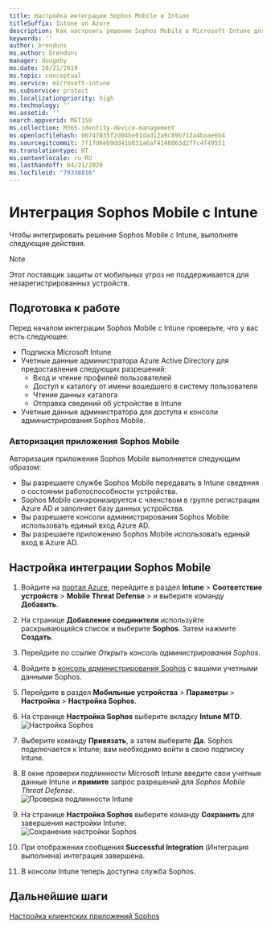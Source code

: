 ```yaml
---
title: Настройка интеграции Sophos Mobile и Intune
titleSuffix: Intune on Azure
description: Как настроить решение Sophos Mobile в Microsoft Intune для управления доступом к корпоративным ресурсам с мобильных устройств.
keywords: ''
author: brenduns
ms.author: brenduns
manager: dougeby
ms.date: 10/21/2019
ms.topic: conceptual
ms.service: microsoft-intune
ms.subservice: protect
ms.localizationpriority: high
ms.technology: ''
ms.assetid: ''
search.appverid: MET150
ms.collection: M365-identity-device-management
ms.openlocfilehash: 06747035f2d04be01dad12a9c89b712a4baae6b4
ms.sourcegitcommit: 7f17d6eb9dd41b031a6af4148863d2ffc4f49551
ms.translationtype: HT
ms.contentlocale: ru-RU
ms.lasthandoff: 04/21/2020
ms.locfileid: "79338816"
---
```

# <a name="integrate-sophos-mobile-with-intune"></a>Интеграция Sophos Mobile с Intune  

Чтобы интегрировать решение Sophos Mobile с Intune, выполните следующие действия.  

> [!NOTE]
> Этот поставщик защиты от мобильных угроз не поддерживается для незарегистрированных устройств.

## <a name="before-you-begin"></a>Подготовка к работе  

Перед началом интеграции Sophos Mobile с Intune проверьте, что у вас есть следующее.  
- Подписка Microsoft Intune  
- Учетные данные администратора Azure Active Directory для предоставления следующих разрешений:  
  - Вход и чтение профилей пользователей  
  - Доступ к каталогу от имени вошедшего в систему пользователя  
  - Чтение данных каталога  
  - Отправка сведений об устройстве в Intune  
- Учетные данные администратора для доступа к консоли администрирования Sophos Mobile.  


### <a name="sophos-mobile-app-authorization"></a>Авторизация приложения Sophos Mobile  
  
Авторизация приложения Sophos Mobile выполняется следующим образом:  
- Вы разрешаете службе Sophos Mobile передавать в Intune сведения о состоянии работоспособности устройства.  
- Sophos Mobile синхронизируется с членством в группе регистрации Azure AD и заполняет базу данных устройства.  
- Вы разрешаете консоли администрирования Sophos Mobile использовать единый вход Azure AD.  
- Вы разрешаете приложению Sophos Mobile использовать единый вход в Azure AD.  


## <a name="to-set-up-sophos-mobile-integration"></a>Настройка интеграции Sophos Mobile  

1. Войдите на [портал Azure]( https://portal.azure.com/), перейдите в раздел **Intune** > **Соответствие устройств** > **Mobile Threat Defense** > и выберите команду **Добавить**.  
2. На странице **Добавление соединителя** используйте раскрывающийся список и выберите **Sophos**. Затем нажмите **Создать**.  
3. Перейдите по ссылке *Открыть консоль администрирования Sophos*.  
4. Войдите в [консоль администрирования Sophos](https://central.sophos.com/) с вашими учетными данными Sophos.  
5. Перейдите в раздел **Мобильные устройства** > **Параметры** > **Настройка** > **Настройка Sophos**.  
6. На странице **Настройка Sophos** выберите вкладку **Intune MTD**.  
   ![Настройка Sophos](./media/sophos-mtd-connector-integration/sophos-setup.png) 
 
7. Выберите команду **Привязать**, а затем выберите **Да**. Sophos подключается к Intune; вам необходимо войти в свою подписку Intune. 
8. В окне проверки подлинности Microsoft Intune введите свои учетные данные Intune и **примите** запрос разрешений для *Sophos Mobile Threat Defense*.  
   ![Проверка подлинности Intune](./media/sophos-mtd-connector-integration/intune-authentication.png)

9. На странице **Настройка Sophos** выберите команду **Сохранить** для завершения настройки Intune:  
   ![Сохранение настройки Sophos](./media/sophos-mtd-connector-integration/save-sophos-configuration.png)  

1. При отображении сообщения **Successful Integration** (Интеграция выполнена) интеграция завершена.  
1. В консоли Intune теперь доступна служба Sophos.  


## <a name="next-steps"></a>Дальнейшие шаги  
[Настройка клиентских приложений Sophos](mtd-apps-ios-app-configuration-policy-add-assign.md)
